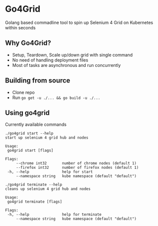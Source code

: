 # Go4Grid
Golang based commadline tool to spin up Selenium 4 Grid on Kubernetes within seconds

## Why Go4Grid?
* Setup, Teardown, Scale up/down grid with single command
* No need of handling deployment files
* Most of tasks are asynchronous and run concurrently

## Building from source
* Clone repo
* Run `go get -u ./... && go build -u ./...`

## Using go4grid
Currently available commands
 ```
./go4grid start --help        
start up selenium 4 grid hub and nodes

Usage:
  go4grid start [flags]

Flags:
      --chrome int32       number of chrome nodes (default 1)
      --firefox int32      number of firefox nodes (default 1)
  -h, --help               help for start
      --namespace string   kube namespace (default "default")
 ```

 ```
 ./go4grid terminate --help
cleans up selenium 4 grid hub and nodes

Usage:
  go4grid terminate [flags]

Flags:
  -h, --help               help for terminate
      --namespace string   kube namespace (default "default")
 ```